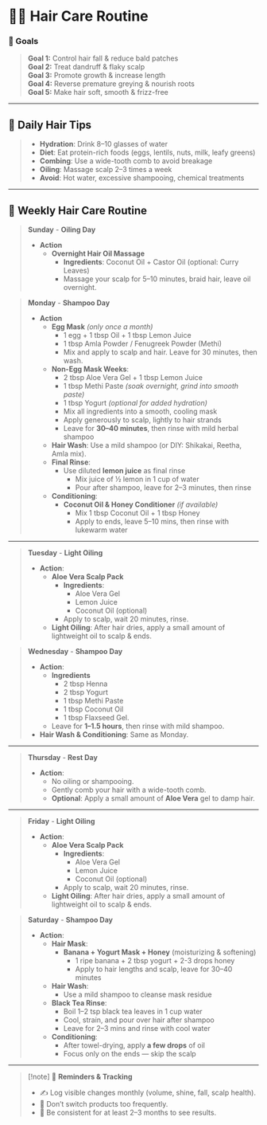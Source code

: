 # 💇‍♀️ Hair Care Routine

### 🎯 Goals

> **Goal 1:** Control hair fall & reduce bald patches  
> **Goal 2:** Treat dandruff & flaky scalp  
> **Goal 3:** Promote growth & increase length  
> **Goal 4:** Reverse premature greying & nourish roots  
> **Goal 5:** Make hair soft, smooth & frizz-free  

---

## 🪷 Daily Hair Tips

> - **Hydration**: Drink 8–10 glasses of water  
> - **Diet**: Eat protein-rich foods (eggs, lentils, nuts, milk, leafy greens)  
> - **Combing**: Use a wide-tooth comb to avoid breakage  
> - **Oiling**: Massage scalp 2–3 times a week  
> - **Avoid**: Hot water, excessive shampooing, chemical treatments  

---

## 📅 Weekly Hair Care Routine

> **Sunday** - **Oiling Day**  
> - **Action**  
>    - **Overnight Hair Oil Massage**  
>      - **Ingredients**: Coconut Oil + Castor Oil (optional: Curry Leaves)  
>      - Massage your scalp for 5–10 minutes, braid hair, leave oil overnight.  

> **Monday** - **Shampoo Day**  
> - **Action**  
> 	- **Egg Mask** *(only once a month)*  
> 		- 1 egg  + 1 tbsp Oil + 1 tbsp Lemon Juice
> 		- 1 tbsp Amla Powder / Fenugreek Powder (Methi)  
> 		- Mix and apply to scalp and hair. Leave for 30 minutes, then wash.  
>	- **Non-Egg Mask Weeks**:  
>		- 2 tbsp Aloe Vera Gel + 1 tbsp Lemon Juice
>		- 1 tbsp Methi Paste *(soak overnight, grind into smooth paste)*  
>		- 1 tbsp Yogurt *(optional for added hydration)*
>		- Mix all ingredients into a smooth, cooling mask  
>		- Apply generously to scalp, lightly to hair strands  
>		- Leave for **30–40 minutes**, then rinse with mild herbal shampoo
>    - **Hair Wash**: Use a mild shampoo (or DIY: Shikakai, Reetha, Amla mix).  
>    - **Final Rinse**:  
>        - Use diluted **lemon juice** as final rinse  
>            - Mix juice of ½ lemon in 1 cup of water  
>            - Pour after shampoo, leave for 2–3 minutes, then rinse  
>    - **Conditioning**:  
>        - **Coconut Oil & Honey Conditioner** *(if available)*  
>            - Mix 1 tbsp Coconut Oil + 1 tbsp Honey  
>            - Apply to ends, leave 5–10 mins, then rinse with lukewarm water

---

> **Tuesday** - **Light Oiling**  
> - **Action**:  
>     - **Aloe Vera Scalp Pack**  
>         - **Ingredients**: 
> 	        - Aloe Vera Gel  
> 	        - Lemon Juice  
> 	        - Coconut Oil (optional)  
>         - Apply to scalp, wait 20 minutes, rinse.  
>     - **Light Oiling**: After hair dries, apply a small amount of lightweight oil to scalp & ends.  

> **Wednesday** - **Shampoo Day**
> - **Action**:  
> 	- **Ingredients**
> 		- 2 tbsp Henna 
> 		- 2 tbsp Yogurt  
> 		- 1 tbsp Methi Paste  
> 		- 1 tbsp Coconut Oil 
> 		- 1 tbsp Flaxseed Gel.
> 	- Leave for **1–1.5 hours**, then rinse with mild shampoo.  
> - **Hair Wash & Conditioning**: Same as Monday.  

---

> **Thursday** - **Rest Day**  
> - **Action**:  
>     - No oiling or shampooing.  
>     - Gently comb your hair with a wide-tooth comb.  
>     - **Optional**: Apply a small amount of **Aloe Vera** gel to damp hair. 

---

> **Friday** - **Light Oiling**  
> - **Action**:  
>     - **Aloe Vera Scalp Pack**  
>         - **Ingredients**: 
> 	        - Aloe Vera Gel 
> 	        - Lemon Juice 
> 	        - Coconut Oil (optional)  
>         - Apply to scalp, wait 20 minutes, rinse.  
>     - **Light Oiling**: After hair dries, apply a small amount of lightweight oil to scalp & ends.  

> **Saturday** - **Shampoo Day**  
> - **Action**:  
>     - **Hair Mask**:  
>         - **Banana + Yogurt Mask + Honey** (moisturizing & softening)  
>             - 1 ripe banana + 2 tbsp yogurt + 2-3 drops honey
>             - Apply to hair lengths and scalp, leave for 30–40 minutes  
>     - **Hair Wash**:  
>         - Use a mild shampoo to cleanse mask residue  
>     - **Black Tea Rinse**:  
>         - Boil 1–2 tsp black tea leaves in 1 cup water  
>         - Cool, strain, and pour over hair after shampoo  
>         - Leave for 2–3 mins and rinse with cool water  
>     - **Conditioning**:  
>         - After towel-drying, apply **a few drops** of oil
>         - Focus only on the ends — skip the scalp  

---

> [!note] 📝 **Reminders & Tracking**  
> - ✍️ Log visible changes monthly (volume, shine, fall, scalp health).  
> - 🧴 Don’t switch products too frequently.  
> - 🌱 Be consistent for at least 2–3 months to see results.  